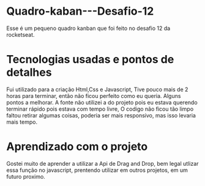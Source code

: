 # Quadro-kaban---Desafio-12
Esse é um pequeno quadro kanban que foi feito no desafio 12 da rocketseat.

# Tecnologias usadas e pontos de detalhes
Fui utilizado para a criação Html,Css e Javascript, Tive pouco mais de 2 horas para terminar, então não ficou perfeito como eu queria.
Alguns pontos a melhorar.
A fonte não utilizei a do projeto pois eu estava querendo terminar rápido pois estava com tempo livre, O codigo não ficou tão limpo faltou retirar algumas coisas, poderia ser mais responsivo, mas isso levaria mais tempo.


# Aprendizado com o projeto
Gostei muito de aprender a utilizar a Api de Drag and Drop, bem legal utlizar essa função no javascript, prentendo utilizar em outros projetos, em um futuro proximo.

